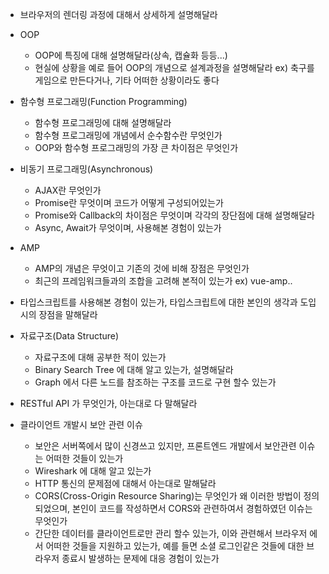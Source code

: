 - 브라우저의 렌더링 과정에 대해서 상세하게 설명해달라
- OOP
  - OOP에 특징에 대해 설명해달라(상속, 캡슐화 등등...)
  - 현실에 상황을 예로 들어 OOP의 개념으로 설계과정을 설명해달라
    ex) 축구를 게임으로 만든다거나, 기타 어떠한 상황이라도 좋다

- 함수형 프로그래밍(Function Programming)
  - 함수형 프로그래밍에 대해 설명해달라
  - 함수형 프로그래밍에 개념에서 순수함수란 무엇인가
  - OOP와 함수형 프로그래밍의 가장 큰 차이점은 무엇인가

- 비동기 프로그래밍(Asynchronous)
  - AJAX란 무엇인가
  - Promise란 무엇이며 코드가 어떻게 구성되어있는가
  - Promise와 Callback의 차이점은 무엇이며 각각의 장단점에 대해 설명해달라
  - Async, Await가 무엇이며, 사용해본 경험이 있는가
- AMP
  - AMP의 개념은 무엇이고 기존의 것에 비해 장점은 무엇인가
  - 최근의 프레임워크들과의 조합을 고려해 본적이 있는가 ex) vue-amp..
- 타입스크립트를 사용해본 경험이 있는가, 타입스크립트에 대한 본인의 생각과 도입시의 장점을 말해달라
- 자료구조(Data Structure)
  - 자료구조에 대해 공부한 적이 있는가
  - Binary Search Tree 에 대해 알고 있는가, 설명해달라
  - Graph 에서 다른 노드를 참조하는 구조를 코드로 구현 할수 있는가

- RESTful API 가 무엇인가, 아는대로 다 말해달라

- 클라이언트 개발시 보안 관련 이슈
  - 보안은 서버쪽에서 많이 신경쓰고 있지만, 프론트엔드 개발에서 보안관련 이슈는 어떠한 것들이 있는가
  - Wireshark 에 대해 알고 있는가
  - HTTP 통신의 문제점에 대해서 아는대로 말해달라
  - CORS(Cross-Origin Resource Sharing)는 무엇인가 왜 이러한 방법이 정의 되었으며, 본인이 코드를 작성하면서 CORS와 관련하여서 경험하였던 이슈는 무엇인가
  - 간단한 데이터를 클라이언트로만 관리 할수 있는가, 이와 관련해서 브라우저 에서 어떠한 것들을 지원하고 있는가, 예를 들면 소셜 로그인같은 것들에 대한 브라우저 종료시 발생하는 문제에 대응 경험이 있는가